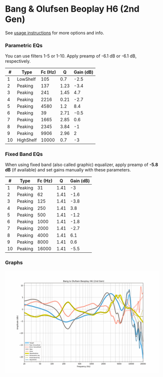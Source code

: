 # Bang & Olufsen Beoplay H6 (2nd Gen)
See [usage instructions](https://github.com/jaakkopasanen/AutoEq#usage) for more options and info.

### Parametric EQs
You can use filters 1-5 or 1-10. Apply preamp of -6.1 dB or -6.1 dB, respectively.

|   # | Type      |   Fc (Hz) |    Q |   Gain (dB) |
|-----|-----------|-----------|------|-------------|
|   1 | LowShelf  |       105 | 0.7  |        -2.5 |
|   2 | Peaking   |       137 | 1.23 |        -3.4 |
|   3 | Peaking   |       241 | 1.45 |         4.7 |
|   4 | Peaking   |      2216 | 0.21 |        -2.7 |
|   5 | Peaking   |      4580 | 1.2  |         8.4 |
|   6 | Peaking   |        39 | 2.71 |        -0.5 |
|   7 | Peaking   |      1665 | 2.85 |         0.6 |
|   8 | Peaking   |      2345 | 3.84 |        -1   |
|   9 | Peaking   |      9906 | 2.96 |         2   |
|  10 | HighShelf |     10000 | 0.7  |        -3   |

### Fixed Band EQs
When using fixed band (also called graphic) equalizer, apply preamp of **-5.8 dB** (if available) and set gains manually with these parameters.

|   # | Type    |   Fc (Hz) |    Q |   Gain (dB) |
|-----|---------|-----------|------|-------------|
|   1 | Peaking |        31 | 1.41 |        -3   |
|   2 | Peaking |        62 | 1.41 |        -1.6 |
|   3 | Peaking |       125 | 1.41 |        -3.8 |
|   4 | Peaking |       250 | 1.41 |         3.8 |
|   5 | Peaking |       500 | 1.41 |        -1.2 |
|   6 | Peaking |      1000 | 1.41 |        -1.8 |
|   7 | Peaking |      2000 | 1.41 |        -2.7 |
|   8 | Peaking |      4000 | 1.41 |         6.1 |
|   9 | Peaking |      8000 | 1.41 |         0.6 |
|  10 | Peaking |     16000 | 1.41 |        -5.5 |

### Graphs
![](./Bang%20&%20Olufsen%20Beoplay%20H6%20(2nd%20Gen).png)
